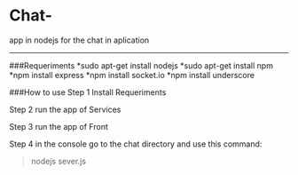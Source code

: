 # Chat-
app in nodejs for the chat in aplication

______________________
###Requeriments
    *sudo apt-get install nodejs
    *sudo apt-get install npm
    *npm install express
    *npm install socket.io
    *npm install underscore

###How to use 
Step 1
Install Requeriments 

Step 2
run the app of Services 

Step 3 
run the app of Front

Step 4
in the console go to the chat directory and use this command:
   > nodejs sever.js

